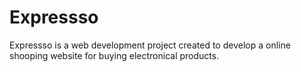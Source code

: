 # Expressso
Expressso is a web development project created to develop a online shooping website for buying electronical products.
